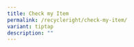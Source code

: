 ```yaml
---
title: Check my Item
permalink: /recycleright/check-my-item/
variant: tiptap
description: ""
---
```

